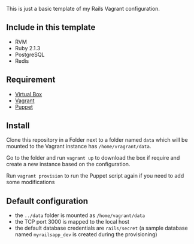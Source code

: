 This is just a basic template of my Rails Vagrant configuration.

## Include in this template

- RVM
- Ruby 2.1.3
- PostgreSQL
- Redis

## Requirement

- [Virtual Box](https://www.virtualbox.org/wiki/Downloads)
- [Vagrant](https://www.vagrantup.com/downloads.html)
- [Puppet](http://puppetlabs.com/)

## Install

Clone this repository in a Folder next to a folder named `data` which will be mounted to the Vagrant instance has `/home/vragrant/data`.

Go to the folder and run `vagrant up` to download the box if require and create a new instance based on the configuration.

Run `vagrant provision` to run the Puppet script again if you need to add some modifications

## Default configuration

- the `../data` folder is mounted as `/home/vagrant/data`
- the TCP port 3000 is mapped to the local host
- the default database credentials are `rails/secret` (a sample database named `myrailsapp_dev` is created during the provisioning)